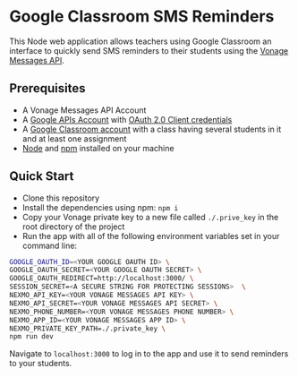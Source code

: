 # Google Classroom SMS Reminders

This Node web application allows teachers using Google Classroom an interface to quickly send SMS reminders to their
students using the [Vonage Messages API](https://developer.nexmo.com/messages/overview).

## Prerequisites

- A Vonage Messages API Account
- A [Google APIs Account](https://console.developers.google.com/) with [OAuth 2.0 Client credentials](https://developers.google.com/identity/protocols/oauth2#1.-obtain-oauth-2.0-credentials-from-the-dynamic_data.setvar.console_name-.)
- A [Google Classroom account](https://classroom.google.com/) with a class having several students in it and at least one assignment
- [Node](https://nodejs.org/en/) and [npm](https://www.npmjs.com/) installed on your machine

## Quick Start

- Clone this repository
- Install the dependencies using npm: `npm i`
- Copy your Vonage private key to a new file called `./.prive_key` in the root directory of the project
- Run the app with all of the following environment variables set in your command line:

```bash
GOOGLE_OAUTH_ID=<YOUR GOOGLE OAUTH ID> \
GOOGLE_OAUTH_SECRET=<YOUR GOOGLE OAUTH SECRET> \
GOOGLE_OAUTH_REDIRECT=http://localhost:3000/ \
SESSION_SECRET=<A SECURE STRING FOR PROTECTING SESSIONS>  \
NEXMO_API_KEY=<YOUR VONAGE MESSAGES API KEY> \
NEXMO_API_SECRET=<YOUR VONAGE MESSAGES API SECRET> \
NEXMO_PHONE_NUMBER=<YOUR VONAGE MESSAGES PHONE NUMBER> \
NEXMO_APP_ID=<YOUR VONAGE MESSAGES APP ID> \
NEXMO_PRIVATE_KEY_PATH=./.private_key \
npm run dev
```

Navigate to `localhost:3000` to log in to the app and use it to send reminders to your students.
